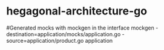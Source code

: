 # hegagonal-architecture-go

#Generated mocks with mockgen in the interface
mockgen -destination=application/mocks/application.go -source=application/product.go application
